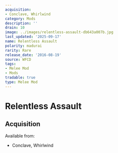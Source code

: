 ```yaml
---
acquisition:
- Conclave, Whirlwind
category: Mods
description: ''
drain: 10
image: ../images/relentless-assault-db643a007b.jpg
last_updated: '2025-09-17'
name: Relentless Assault
polarity: madurai
rarity: Rare
release_date: '2016-08-19'
source: WFCD
tags:
- Melee Mod
- Mods
tradable: true
type: Melee Mod
---
```


# Relentless Assault

## Acquisition

Available from:
- Conclave, Whirlwind

